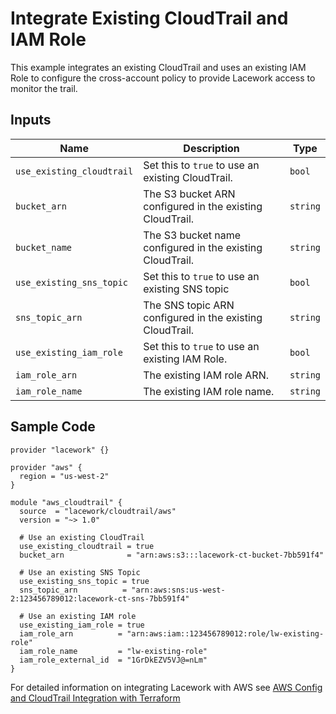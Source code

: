 # Integrate Existing CloudTrail and IAM Role

This example integrates an existing CloudTrail and uses an existing IAM Role to configure the cross-account policy to provide Lacework access to monitor the trail.

## Inputs

| Name                      | Description                                               | Type     |
| ------------------------- | --------------------------------------------------------- | -------- |
| `use_existing_cloudtrail` | Set this to `true` to use an existing CloudTrail.         | `bool`   |
| `bucket_arn`              | The S3 bucket ARN configured in the existing CloudTrail.  | `string` |
| `bucket_name`             | The S3 bucket name configured in the existing CloudTrail. | `string` |
| `use_existing_sns_topic`  | Set this to `true` to use an existing SNS topic           | `bool`   |
| `sns_topic_arn`           | The SNS topic ARN configured in the existing CloudTrail.  | `string` |
| `use_existing_iam_role`   | Set this to `true` to use an existing IAM Role.           | `bool`   |
| `iam_role_arn`            | The existing IAM role ARN.                                | `string` |
| `iam_role_name`           | The existing IAM role name.                               | `string` |

## Sample Code

```hcl
provider "lacework" {}

provider "aws" {
  region = "us-west-2"
}

module "aws_cloudtrail" {
  source  = "lacework/cloudtrail/aws"
  version = "~> 1.0"

  # Use an existing CloudTrail
  use_existing_cloudtrail = true
  bucket_arn              = "arn:aws:s3:::lacework-ct-bucket-7bb591f4"

  # Use an existing SNS Topic
  use_existing_sns_topic = true
  sns_topic_arn          = "arn:aws:sns:us-west-2:123456789012:lacework-ct-sns-7bb591f4"

  # Use an existing IAM role
  use_existing_iam_role = true
  iam_role_arn          = "arn:aws:iam::123456789012:role/lw-existing-role"
  iam_role_name         = "lw-existing-role"
  iam_role_external_id  = "1GrDkEZV5VJ@=nLm"
}
```

For detailed information on integrating Lacework with AWS see [AWS Config and CloudTrail Integration with Terraform](https://support.lacework.com/hc/en-us/articles/360057092034-AWS-Config-and-CloudTrail-Integration-with-Terraform)
